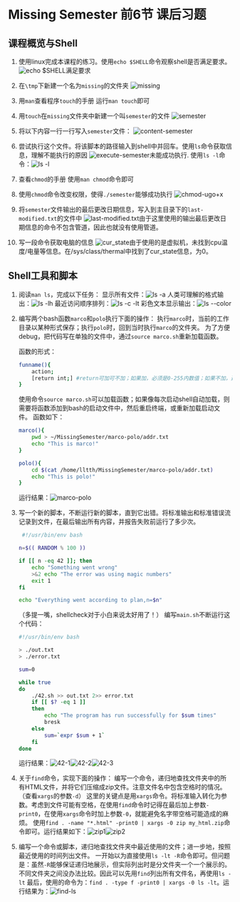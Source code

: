 # Missing Semester 前6节 课后习题

## 课程概览与Shell

1. 使用linux完成本课程的练习。使用`echo $SHELL`命令观察shell是否满足要求。
![echo $SHELL](image.png)满足要求

2. 在`\tmp`下新建一个名为`missing`的文件夹
![missing](image-1.png)

3. 用`man`查看程序`touch`的手册
运行`man touch`即可

4. 用`touch`在`missing`文件夹中新建一个叫`semester`的文件
![semester](image-2.png)

5. 将以下内容一行一行写入`semester`文件：
![content-semester](image-3.png)

6. 尝试执行这个文件。将该脚本的路径输入到shell中并回车。使用`ls`命令获取信息，理解不能执行的原因
![execute-semester](image-4.png)未能成功执行.
使用`ls -l`命令：![ls -l](image-5.png)

7. 查看`chmod`的手册
使用`man chmod`命令即可

8. 使用`chmod`命令改变权限，使得`./semester`能够成功执行
![chmod-ugo+x](image-6.png)

9. 将`semester`文件输出的最后更改日期信息，写入到主目录下的`last-modified.txt`的文件中
![last-modified.txt](image-7.png)由于这里使用的输出最后更改日期信息的命令不包含管道，因此也就没有使用管道。

10. 写一段命令获取电脑的信息
![cur_state](image-8.png)由于使用的是虚拟机，未找到cpu温度/电量等信息。在/sys/class/thermal中找到了cur_state信息，为0。

## Shell工具和脚本

1. 阅读`man ls`，完成以下任务：
显示所有文件：![ls -a](image-30.png)
人类可理解的格式输出：![ls -lh](image-31.png)
最近访问顺序排列：![ls -c -lt](image-32.png)
彩色文本显示输出：![ls --color](image-33.png)
2. 编写两个bash函数`marco`和`polo`执行下面的操作：
执行`marco`时，当前的工作目录以某种形式保存；执行`polo`时，回到当时执行`marco`的文件夹。
为了方便debug，把代码写在单独的文件中，通过`source marco.sh`重新加载函数。

    函数的形式：

    ```bash
    funname(){
        action;
        [return int;] #return可加可不加；如果加，必须是0-255内数值；如果不加，返回最后一条命令的结果。
    }
    ```

    使用命令`source marco.sh`可以加载函数；如果像每次启动shell自动加载，则需要将函数添加到bash的启动文件中，然后重启终端，或重新加载启动文件。
    函数如下：

    ```bash
    marco(){
        pwd > ~/MissingSemester/marco-polo/addr.txt
        echo "This is marco!"
    }
    ```

    ```bash
    polo(){
        cd $(cat /home/lltth/MissingSemester/marco-polo/addr.txt)
        echo "This is polo!"
    }
    ```

    运行结果：![marco-polo](image-34.png)

3. 写一个新的脚本，不断运行新的脚本，直到它出错。将标准输出和标准错误流记录到文件，在最后输出所有内容，并报告失败前运行了多少次。

    ```bash
     #!/usr/bin/env bash

    n=$(( RANDOM % 100 ))

    if [[ n -eq 42 ]]; then
        echo "Something went wrong"
        >&2 echo "The error was using magic numbers"
        exit 1
    fi

    echo "Everything went according to plan,n=$n"
    ```

    （多提一嘴，shellcheck对于小白来说太好用了！）
    编写`main.sh`不断运行这个代码：

    ```bash
    #!/usr/bin/env bash

    > ./out.txt
    > ./error.txt

    sum=0

    while true
    do
        ./42.sh >> out.txt 2>> error.txt
        if [[ $? -eq 1 ]]
        then
            echo "The program has run successfully for $sum times"
            bresk
        else
            sum=`expr $sum + 1`
        fi
    done
    ```

    运行结果：![42-1](image-35.png)![42-2](image-36.png)![42-3](image-37.png)

4. 关于`find`命令，实现下面的操作：
编写一个命令，递归地查找文件夹中的所有HTML文件，并将它们压缩成zip文件。注意文件名中包含空格时的情况。（查看`xargs`的参数`-d`）
    这里的关键点是用`xargs`命令。将标准输入转化为参数。考虑到文件可能有空格，在使用`find`命令时记得在最后加上参数`-print0`，在使用`xargs`命令时加上参数`-0`，就能避免名字带空格可能造成的麻烦。
    使用`find . -name "*.html" -print0 | xargs -0 zip my_html.zip`命令即可。运行结果如下：![zip1](image-38.png)![zip2](image-39.png)
5. 编写一个命令或脚本，递归地查找文件夹中最近使用的文件；进一步地，按照最近使用的时间列出文件。
一开始以为直接使用`ls -lt -R`命令即可。但问题是：虽然`-R`能够保证递归地展示，但实际列出时是分文件夹一个一个展示的。不同文件夹之间没办法比较。因此可以先用`find`列出所有文件名，再使用`ls -lt`
最后，使用的命令为：`find . -type f -print0 | xargs -0 ls -lt`。运行结果为：![find-ls](image-40.png)
